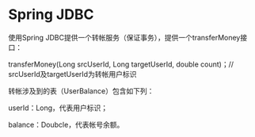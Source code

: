# Spring JDBC

使用Spring JDBC提供一个转帐服务（保证事务），提供一个transferMoney接口：

transferMoney(Long srcUserId, Long targetUserId, double count)；// srcUserId及targetUserId为转帐用户标识

转帐涉及到的表（UserBalance）包含如下列：

userId：Long，代表用户标识；

balance：Doubcle，代表帐号余额。